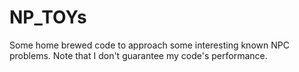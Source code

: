 # NP_TOYs
Some home brewed code to approach some interesting known NPC problems.
Note that I don't guarantee my code's performance.
